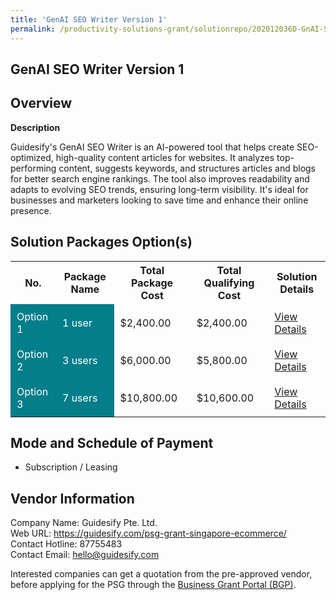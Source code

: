 ```yaml
---
title: 'GenAI SEO Writer Version 1'
permalink: /productivity-solutions-grant/solutionrepo/202012036D-GnAI-SEO-Wrtr-v-1-G
---
```


## GenAI SEO Writer Version 1

## Overview

**Description**

Guidesify's GenAI SEO Writer is an AI-powered tool that helps create SEO-optimized, high-quality content articles for websites. It analyzes top-performing content, suggests keywords, and structures articles and blogs for better search engine rankings. The tool also improves readability and adapts to evolving SEO trends, ensuring long-term visibility. It's ideal for businesses and marketers looking to save time and enhance their online presence.

## Solution Packages Option(s)

<table>
<tr>
<th><b>No.</b></th>
<th><b>Package Name</b></th>
<th><b>Total Package Cost</b></th>
<th><b>Total Qualifying Cost</b></th>
<th><b>Solution Details</b></th>
</tr>
<tr>
<td style='padding: 10px; background-color: #037E8A; color: #FFFFFF;'>Option 1</td>
<td style='padding: 10px; background-color: #037E8A; color: #FFFFFF;'>1 user</td>
<td style='padding: 10px;'>$2,400.00</td>
<td style='padding: 10px;'>$2,400.00</td>
<td style='padding: 10px;'><a href='/images/psg/202012036D_20240279_20022025_Desensitised_Annex3_Part1.pdf' target='_blank'>View Details</a></td>
</tr>
<tr>
<td style='padding: 10px; background-color: #037E8A; color: #FFFFFF;'>Option 2</td>
<td style='padding: 10px; background-color: #037E8A; color: #FFFFFF;'>3 users</td>
<td style='padding: 10px;'>$6,000.00</td>
<td style='padding: 10px;'>$5,800.00</td>
<td style='padding: 10px;'><a href='/images/psg/202012036D_20240279_20022025_Desensitised_Annex3_Part2.pdf' target='_blank'>View Details</a></td>
</tr>
<tr>
<td style='padding: 10px; background-color: #037E8A; color: #FFFFFF;'>Option 3</td>
<td style='padding: 10px; background-color: #037E8A; color: #FFFFFF;'>7 users</td>
<td style='padding: 10px;'>$10,800.00</td>
<td style='padding: 10px;'>$10,600.00</td>
<td style='padding: 10px;'><a href='/images/psg/202012036D_20240279_20022025_Desensitised_Annex3_Part3.pdf' target='_blank'>View Details</a></td>
</tr>
</table>

## Mode and Schedule of Payment

 - Subscription / Leasing

## Vendor Information

 Company Name: Guidesify Pte. Ltd.<br>Web URL: https://guidesify.com/psg-grant-singapore-ecommerce/ <br>Contact Hotline: 87755483 <br>Contact Email: hello@guidesify.com <br>

Interested companies can get a quotation from the pre-approved vendor, before applying for the PSG through the <a href='https://www.businessgrants.gov.sg/' target='_blank' rel='noopener'>Business Grant Portal (BGP)</a>.

<script src="/jquery/resize-tables.js"></script>
